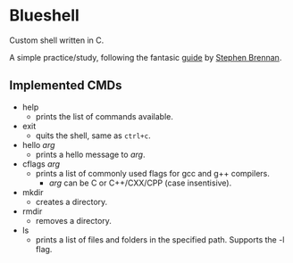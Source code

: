 # Blueshell

Custom shell written in C.

A simple practice/study, following the fantasic [guide](https://brennan.io/2015/01/16/write-a-shell-in-c/) by [Stephen Brennan](https://brennan.io/).

## Implemented CMDs

- help
    - prints the list of commands available.
- exit
    - quits the shell, same as `ctrl+c`.
- hello *arg*
    - prints a hello message to *arg*.
- cflags *arg*
    - prints a list of commonly used flags for gcc and g++ compilers.
        - *arg* can be C or C++/CXX/CPP (case insentisive).
- mkdir
    - creates a directory.
- rmdir
    - removes a directory.
- ls
    - prints a list of files and folders in the specified path. Supports the -l flag.
